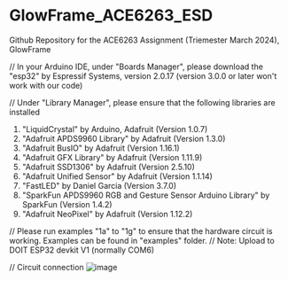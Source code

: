 # GlowFrame_ACE6263_ESD
Github Repository for the ACE6263 Assignment (Triemester March 2024), GlowFrame

// In your Arduino IDE, under "Boards Manager", please download the "esp32" by Espressif Systems, version 2.0.17 (version 3.0.0 or later won't work with our code)

// Under "Library Manager", please ensure that the following libraries are installed
1) "LiquidCrystal" by Arduino, Adafruit (Version 1.0.7)
2)  "Adafruit APDS9960 Library" by Adafruit (Version 1.3.0)
3)  "Adafruit BusIO" by Adafruit (Version 1.16.1)
4) "Adafruit GFX Library" by Adafruit (Version 1.11.9)
5) "Adafruit SSD1306" by Adafruit (Version 2.5.10)
6) "Adafruit Unified Sensor" by Adafruit (Version 1.1.14)
7) "FastLED" by Daniel Garcia (Version 3.7.0)
8) "SparkFun APDS9960 RGB and Gesture Sensor Arduino Library" by SparkFun (Version 1.4.2)
9) "Adafruit NeoPixel" by Adafruit (Version 1.12.2)

// Please run examples "1a" to "1g" to ensure that the hardware circuit is working. Examples can be found in "examples" folder.
// Note: Upload to DOIT ESP32 devkit V1 (normally COM6)

// Circuit connection
![image](https://github.com/ASoulNamedLeo/GlowFrame_ACE6263_ESD/assets/127149357/483753c2-a208-4d4b-8ec5-8f2167ac9ad4)
